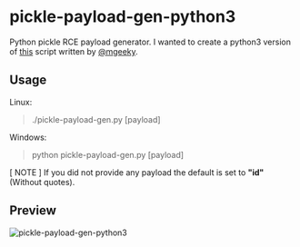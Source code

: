 # pickle-payload-gen-python3

Python pickle RCE payload generator. I wanted to create a python3 version of <a href="https://gist.github.com/mgeeky/cbc7017986b2ec3e247aab0b01a9edcd" target="_blank">this</a> script written by <a href="https://gist.github.com/mgeeky" target="_blank">@mgeeky</a>.


## Usage
Linux:
> ./pickle-payload-gen.py [payload]
  
Windows:
> python pickle-payload-gen.py [payload]

[ NOTE ] If you did not provide any payload the default is set to **"id"** (Without quotes).


## Preview
![pickle-payload-gen-python3](https://user-images.githubusercontent.com/30050702/127749374-0fad8cf3-3abc-407d-b3a2-307151d97069.gif)


